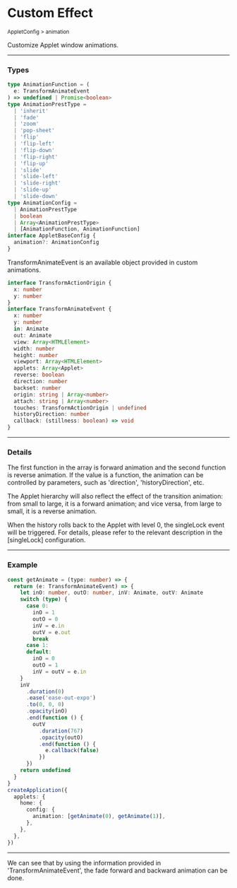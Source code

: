 # Custom Effect

<small>AppletConfig > animation</small>

Customize Applet window animations.

---

<h3>Types</h3>

```ts
type AnimationFunction = (
  e: TransformAnimateEvent
) => undefined | Promise<boolean>
type AnimationPrestType =
  | 'inherit'
  | 'fade'
  | 'zoom'
  | 'pop-sheet'
  | 'flip'
  | 'flip-left'
  | 'flip-down'
  | 'flip-right'
  | 'flip-up'
  | 'slide'
  | 'slide-left'
  | 'slide-right'
  | 'slide-up'
  | 'slide-down'
type AnimationConfig =
  | AnimationPrestType
  | boolean
  | Array<AnimationPrestType>
  | [AnimationFunction, AnimationFunction]
interface AppletBaseConfig {
  animation?: AnimationConfig
}
```

TransformAnimateEvent is an available object provided in custom animations.

```ts
interface TransformActionOrigin {
  x: number
  y: number
}
interface TransformAnimateEvent {
  x: number
  y: number
  in: Animate
  out: Animate
  view: Array<HTMLElement>
  width: number
  height: number
  viewport: Array<HTMLElement>
  applets: Array<Applet>
  reverse: boolean
  direction: number
  backset: number
  origin: string | Array<number>
  attach: string | Array<number>
  touches: TransformActionOrigin | undefined
  historyDirection: number
  callback: (stillness: boolean) => void
}
```

---

<h3>Details</h3>

The first function in the array is forward animation and the second function is reverse animation. If the value is a function, the animation can be controlled by parameters, such as 'direction', 'historyDirection', etc.

The Applet hierarchy will also reflect the effect of the transition animation: from small to large, it is a forward animation; and vice versa, from large to small, it is a reverse animation.

When the history rolls back to the Applet with level 0, the singleLock event will be triggered. For details, please refer to the relevant description in the [singleLock] configuration.

---

<h3>Example</h3>

```ts
const getAnimate = (type: number) => {
  return (e: TransformAnimateEvent) => {
    let inO: number, outO: number, inV: Animate, outV: Animate
    switch (type) {
      case 0:
        inO = 1
        outO = 0
        inV = e.in
        outV = e.out
        break
      case 1:
      default:
        inO = 0
        outO = 1
        inV = outV = e.in
    }
    inV
      .duration(0)
      .ease('ease-out-expo')
      .to(0, 0, 0)
      .opacity(inO)
      .end(function () {
        outV
          .duration(767)
          .opacity(outO)
          .end(function () {
            e.callback(false)
          })
      })
    return undefined
  }
}
createApplication({
  applets: {
    home: {
      config: {
        animation: [getAnimate(0), getAnimate(1)],
      },
    },
  },
})
```

---

We can see that by using the information provided in 'TransformAnimateEvent', the fade forward and backward animation can be done.
